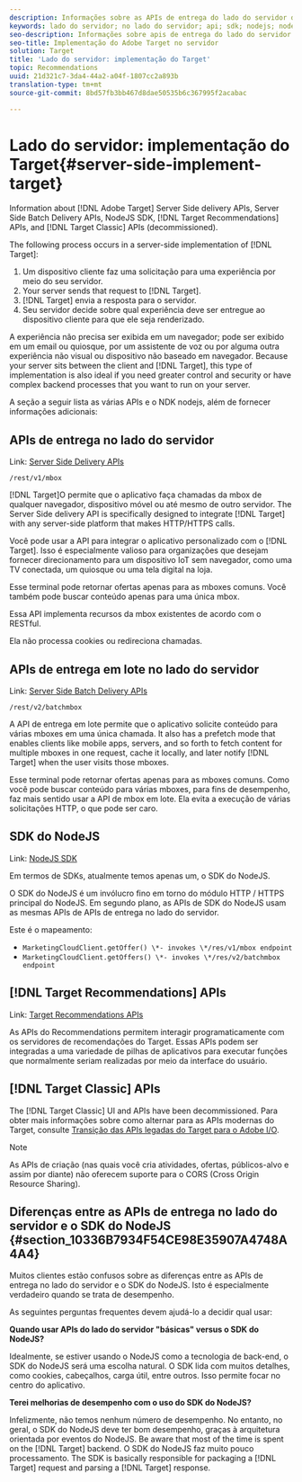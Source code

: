 ```yaml
---
description: Informações sobre as APIs de entrega do lado do servidor do Target, as APIs do Recommendations e o SDK do NodeJS.
keywords: lado do servidor; no lado do servidor; api; sdk; nodejs; node js; api de recomendações
seo-description: Informações sobre apis de entrega do lado do servidor do Adobe Target, apis do Recommendations e o NDK nodejs.
seo-title: Implementação do Adobe Target no servidor
solution: Target
title: 'Lado do servidor: implementação do Target'
topic: Recommendations
uuid: 21d321c7-3da4-44a2-a04f-1807cc2a893b
translation-type: tm+mt
source-git-commit: 8bd57fb3bb467d8dae50535b6c367995f2acabac

---
```



# Lado do servidor: implementação do Target{#server-side-implement-target}

Information about [!DNL Adobe Target] Server Side delivery APIs, Server Side Batch Delivery APIs, NodeJS SDK, [!DNL Target Recommendations] APIs, and [!DNL Target Classic] APIs (decommissioned).

The following process occurs in a server-side implementation of [!DNL Target]:

1. Um dispositivo cliente faz uma solicitação para uma experiência por meio do seu servidor.
1. Your server sends that request to [!DNL Target].
1. [!DNL Target] envia a resposta para o servidor.
1. Seu servidor decide sobre qual experiência deve ser entregue ao dispositivo cliente para que ele seja renderizado.

A experiência não precisa ser exibida em um navegador; pode ser exibido em um email ou quiosque, por um assistente de voz ou por alguma outra experiência não visual ou dispositivo não baseado em navegador. Because your server sits between the client and [!DNL Target], this type of implementation is also ideal if you need greater control and security or have complex backend processes that you want to run on your server.

A seção a seguir lista as várias APIs e o NDK nodejs, além de fornecer informações adicionais:

## APIs de entrega no lado do servidor

Link: [Server Side Delivery APIs](https://developers.adobetarget.com/api/#server-side-delivery)

`/rest/v1/mbox`

[!DNL Target]O permite que o aplicativo faça chamadas da mbox de qualquer navegador, dispositivo móvel ou até mesmo de outro servidor. The Server Side delivery API is specifically designed to integrate [!DNL Target] with any server-side platform that makes HTTP/HTTPS calls.

Você pode usar a API para integrar o aplicativo personalizado com o [!DNL Target]. Isso é especialmente valioso para organizações que desejam fornecer direcionamento para um dispositivo IoT sem navegador, como uma TV conectada, um quiosque ou uma tela digital na loja.

Esse terminal pode retornar ofertas apenas para as mboxes comuns. Você também pode buscar conteúdo apenas para uma única mbox.

Essa API implementa recursos da mbox existentes de acordo com o RESTful.

Ela não processa cookies ou redireciona chamadas.

## APIs de entrega em lote no lado do servidor

Link: [Server Side Batch Delivery APIs](https://developers.adobetarget.com/api/#server-side-batch-delivery)

`/rest/v2/batchmbox`

A API de entrega em lote permite que o aplicativo solicite conteúdo para várias mboxes em uma única chamada. It also has a prefetch mode that enables clients like mobile apps, servers, and so forth to fetch content for multiple mboxes in one request, cache it locally, and later notify [!DNL Target] when the user visits those mboxes.

Esse terminal pode retornar ofertas apenas para as mboxes comuns. Como você pode buscar conteúdo para várias mboxes, para fins de desempenho, faz mais sentido usar a API de mbox em lote. Ela evita a execução de várias solicitações HTTP, o que pode ser caro.

## SDK do NodeJS

Link: [NodeJS SDK](https://www.npmjs.com/package/@adobe/target-node-client)

Em termos de SDKs, atualmente temos apenas um, o SDK do NodeJS.

O SDK do NodeJS é um invólucro fino em torno do módulo HTTP / HTTPS principal do NodeJS. Em segundo plano, as APIs de SDK do NodeJS usam as mesmas APIs de APIs de entrega no lado do servidor.

Este é o mapeamento:

* `MarketingCloudClient.getOffer() \*- invokes \*/res/v1/mbox endpoint`
* `MarketingCloudClient.getOffers() \*- invokes \*/res/v2/batchmbox endpoint`

## [!DNL Target Recommendations] APIs

Link: [Target Recommendations APIs](https://developers.adobetarget.com/api/recommendations)

As APIs do Recommendations permitem interagir programaticamente com os servidores de recomendações do Target. Essas APIs podem ser integradas a uma variedade de pilhas de aplicativos para executar funções que normalmente seriam realizadas por meio da interface do usuário.

## [!DNL Target Classic] APIs

The [!DNL Target Classic] UI and APIs have been decommissioned. Para obter mais informações sobre como alternar para as APIs modernas do Target, consulte [Transição das APIs legadas do Target para o Adobe I/O](../../c-implementing-target/c-api-and-sdk-overview/target-api-documentation.md#concept_3A31E26C8FAF49598152ACFE088BD4D2).

>[!NOTE]
>As APIs de criação (nas quais você cria atividades, ofertas, públicos-alvo e assim por diante) não oferecem suporte para o CORS (Cross Origin Resource Sharing).

## Diferenças entre as APIs de entrega no lado do servidor e o SDK do NodeJS {#section_10336B7934F54CE98E35907A4748A4A4}

Muitos clientes estão confusos sobre as diferenças entre as APIs de entrega no lado do servidor e o SDK do NodeJS. Isto é especialmente verdadeiro quando se trata de desempenho.

As seguintes perguntas frequentes devem ajudá-lo a decidir qual usar:

**Quando usar APIs do lado do servidor &quot;básicas&quot; versus o SDK do NodeJS?**

Idealmente, se estiver usando o NodeJS como a tecnologia de back-end, o SDK do NodeJS será uma escolha natural. O SDK lida com muitos detalhes, como cookies, cabeçalhos, carga útil, entre outros. Isso permite focar no centro do aplicativo.

**Terei melhorias de desempenho com o uso do SDK do NodeJS?**

Infelizmente, não temos nenhum número de desempenho. No entanto, no geral, o SDK do NodeJS deve ter bom desempenho, graças à arquitetura orientada por eventos do NodeJS. Be aware that most of the time is spent on the [!DNL Target] backend. O SDK do NodeJS faz muito pouco processamento. The SDK is basically responsible for packaging a [!DNL Target] request and parsing a [!DNL Target] response.
